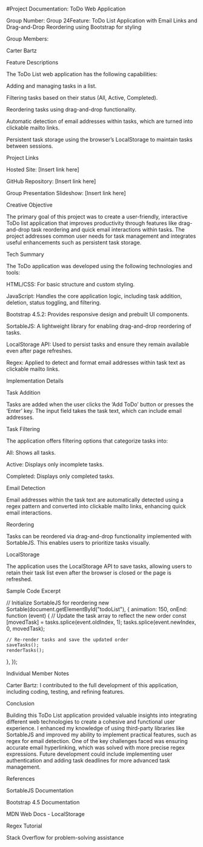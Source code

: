 #Project Documentation: ToDo Web Application

Group Number: Group 24Feature: ToDo List Application with Email Links and Drag-and-Drop Reordering using Bootstrap for styling

Group Members:

Carter Bartz

Feature Descriptions

The ToDo List web application has the following capabilities:

Adding and managing tasks in a list.

Filtering tasks based on their status (All, Active, Completed).

Reordering tasks using drag-and-drop functionality.

Automatic detection of email addresses within tasks, which are turned into clickable mailto links.

Persistent task storage using the browser’s LocalStorage to maintain tasks between sessions.

Project Links

Hosted Site: [Insert link here]

GitHub Repository: [Insert link here]

Group Presentation Slideshow: [Insert link here]

Creative Objective

The primary goal of this project was to create a user-friendly, interactive ToDo list application that improves productivity through features like drag-and-drop task reordering and quick email interactions within tasks. The project addresses common user needs for task management and integrates useful enhancements such as persistent task storage.

Tech Summary

The ToDo application was developed using the following technologies and tools:

HTML/CSS: For basic structure and custom styling.

JavaScript: Handles the core application logic, including task addition, deletion, status toggling, and filtering.

Bootstrap 4.5.2: Provides responsive design and prebuilt UI components.

SortableJS: A lightweight library for enabling drag-and-drop reordering of tasks.

LocalStorage API: Used to persist tasks and ensure they remain available even after page refreshes.

Regex: Applied to detect and format email addresses within task text as clickable mailto links.

Implementation Details

Task Addition

Tasks are added when the user clicks the ‘Add ToDo’ button or presses the ‘Enter’ key. The input field takes the task text, which can include email addresses.

Task Filtering

The application offers filtering options that categorize tasks into:

All: Shows all tasks.

Active: Displays only incomplete tasks.

Completed: Displays only completed tasks.

Email Detection

Email addresses within the task text are automatically detected using a regex pattern and converted into clickable mailto links, enhancing quick email interactions.

Reordering

Tasks can be reordered via drag-and-drop functionality implemented with SortableJS. This enables users to prioritize tasks visually.

LocalStorage

The application uses the LocalStorage API to save tasks, allowing users to retain their task list even after the browser is closed or the page is refreshed.

Sample Code Excerpt

// Initialize SortableJS for reordering
new Sortable(document.getElementById("todoList"), {
  animation: 150,
  onEnd: function (event) {
    // Update the task array to reflect the new order
    const [movedTask] = tasks.splice(event.oldIndex, 1);
    tasks.splice(event.newIndex, 0, movedTask);

    // Re-render tasks and save the updated order
    saveTasks();
    renderTasks();
  },
});

Individual Member Notes

Carter Bartz: I contributed to the full development of this application, including coding, testing, and refining features.

Conclusion

Building this ToDo List application provided valuable insights into integrating different web technologies to create a cohesive and functional user experience. I enhanced my knowledge of using third-party libraries like SortableJS and improved my ability to implement practical features, such as regex for email detection. One of the key challenges faced was ensuring accurate email hyperlinking, which was solved with more precise regex expressions. Future development could include implementing user authentication and adding task deadlines for more advanced task management.

References

SortableJS Documentation

Bootstrap 4.5 Documentation

MDN Web Docs - LocalStorage

Regex Tutorial

Stack Overflow for problem-solving assistance
